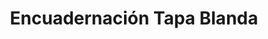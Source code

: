 ---
title: 'Encuadernación Tapa Blanda'
slug: 'cosida-tapa-blanda'
category: 'libros'
description: 'Descripción detallada del producto 1.'
keywords: ['producto 1', 'adhesivos']
image: '/img/productos/Encolada-tapa-blanda.webp'
alt: 'Imagen del producto 1'
navigation: true
type: 'producto'
---